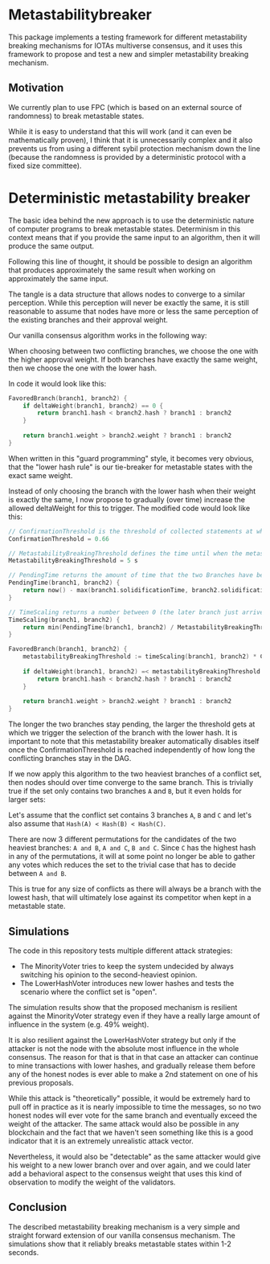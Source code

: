 # Metastabilitybreaker
This package implements a testing framework for different metastability breaking mechanisms for IOTAs multiverse consensus, and it uses this framework to propose and test a new and simpler metastability breaking mechanism.

## Motivation

We currently plan to use FPC (which is based on an external source of randomness) to break metastable states.

While it is easy to understand that this will work (and it can even be mathematically proven), I think that it is unnecessarily complex and it also prevents us from using a different sybil protection mechanism down the line (because the randomness is provided by a deterministic protocol with a fixed size committee).

# Deterministic metastability breaker

The basic idea behind the new approach is to use the deterministic nature of computer programs to break metastable states. Determinism in this context means that if you provide the same input to an algorithm, then it will produce the same output.

Following this line of thought, it should be possible to design an algorithm that produces approximately the same result when working on approximately the same input.

The tangle is a data structure that allows nodes to converge to a similar perception. While this perception will never be exactly the same, it is still reasonable to assume that nodes have more or less the same perception of the existing branches and their approval weight.

Our vanilla consensus algorithm works in the following way:

When choosing between two conflicting branches, we choose the one with the higher approval weight. If both branches have exactly the same weight, then we choose the one with the lower hash.

In code it would look like this:

```go
FavoredBranch(branch1, branch2) {
	if deltaWeight(branch1, branch2) == 0 {
		return branch1.hash < branch2.hash ? branch1 : branch2
	}
	
	return branch1.weight > branch2.weight ? branch1 : branch2
}
```

When written in this "guard programming" style, it becomes very obvious, that the "lower hash rule" is our tie-breaker for metastable states with the exact same weight.

Instead of only choosing the branch with the lower hash when their weight is exactly the same, I now propose to gradually (over time) increase the allowed deltaWeight for this to trigger. The modified code would look like this:

```go
// ConfirmationThreshold is the threshold of collected statements at which we consider something confirmed
ConfirmationThreshold = 0.66

// MetastabilityBreakingThreshold defines the time until when the metastability breaking mechanism will unfold its full power. 
MetastabilityBreakingThreshold = 5 s

// PendingTime returns the amount of time that the two Branches have been conflicting already (now - arrival time of the conflict).
PendingTime(branch1, branch2) {
	return now() - max(branch1.solidificationTime, branch2.solidificationTime)
}

// TimeScaling returns a number between 0 (the later branch just arrived) and 1 (the later branch arrived more than <MetastabilityBreakingThreshold> seconds ago)
TimeScaling(branch1, branch2) {
	return min(PendingTime(branch1, branch2) / MetastabilityBreakingThreshold, 1)
}

FavoredBranch(branch1, branch2) {
	metastabilityBreakingThreshold := timeScaling(branch1, branch2) * ConfirmationThreshold
	
	if deltaWeight(branch1, branch2) =< metastabilityBreakingThreshold {
		return branch1.hash < branch2.hash ? branch1 : branch2
	}
	
	return branch1.weight > branch2.weight ? branch1 : branch2
}
```

The longer the two branches stay pending, the larger the threshold gets at which we trigger the selection of the branch with the lower hash. It is important to note that this metastability breaker automatically disables itself once the ConfirmationThreshold is reached independently of how long the conflicting branches stay in the DAG.

If we now apply this algorithm to the two heaviest branches of a conflict set, then nodes should over time converge to the same branch. This is trivially true if the set only contains two branches `A` and `B`, but it even holds for larger sets:

Let's assume that the conflict set contains 3 branches `A`, `B` and `C` and let's also assume that `Hash(A) < Hash(B) < Hash(C)`.

There are now 3 different permutations for the candidates of the two heaviest branches: `A and B`,  `A and C`, `B and C`. Since `C` has the highest hash in any of the permutations, it will at some point no longer be able to gather any votes which reduces the set to the trivial case that has to decide between `A and B`.

This is true for any size of conflicts as there will always be a branch with the lowest hash, that will ultimately lose against its competitor when kept in a metastable state.

## Simulations

The code in this repository tests multiple different attack strategies:

- The MinorityVoter tries to keep the system undecided by always switching his opinion to the second-heaviest opinion.
- The LowerHashVoter introduces new lower hashes and tests the scenario where the conflict set is "open".

The simulation results show that the proposed mechanism is resilient against the MinorityVoter strategy even if they have a really large amount of influence in the system (e.g. 49% weight).

It is also resilient against the LowerHashVoter strategy but only if the attacker is not the node with the absolute most influence in the whole consensus. The reason for that is that in that case an attacker can continue to mine transactions with lower hashes, and gradually release them before any of the honest nodes is ever able to make a 2nd statement on one of his previous proposals.

While this attack is "theoretically" possible, it would be extremely hard to pull off in practice as it is nearly impossible to time the messages, so no two honest nodes will ever vote for the same branch and eventually exceed the weight of the attacker. The same attack would also be possible in any blockchain and the fact that we haven't seen something like this is a good indicator that it is an extremely unrealistic attack vector.

Nevertheless, it would also be "detectable" as the same attacker would give his weight to a new lower branch over and over again, and we could later add a behavioral aspect to the consensus weight that uses this kind of observation to modify the weight of the validators.

## Conclusion

The described metastability breaking mechanism is a very simple and straight forward extension of our vanilla consensus mechanism. The simulations show that it reliably breaks metastable states within 1-2 seconds.